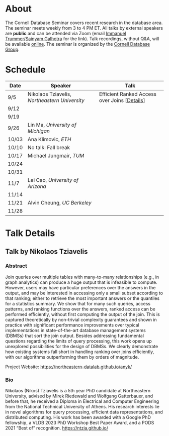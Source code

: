 # About

The Cornell Database Seminar covers recent research in the database area. The seminar meets weekly from 3 to 4 PM ET. All talks by external speakers are **public** and can be attended via Zoom (email [Immanuel Trummer](https://itrummer.github.io/)/[Sainyam Galhotra](https://sainyamgalhotra.com) for the link). Talk recordings, without Q&A, will be available [online](https://www.youtube.com/playlist?list=PLNBDQderXUGp-zvSkzHh1sT2YJ2M-fxx4). The seminar is organized by the [Cornell Database Group](https://cornelldb.github.io/dbgrouphp/).

# Schedule

|Date|Speaker|Talk|
|---|----- | ------- |
|9/5|Nikolaos Tziavelis, _Northeastern University_ | Efficient Ranked Access over Joins \[[Details](#talk-by-nikolaos-tziaveliss)\]
|9/12|
|9/19|
|9/26|Lin Ma, _University of Michigan_ | 
|10/03|Ana Klimovic, _ETH_ |
|10/10| No talk: Fall break
|10/17|Michael Jungmair, _TUM_ |
|10/24|
|10/31|
|11/7|Lei Cao, _University of Arizona_ |
|11/14|
|11/21|Alvin Cheung, _UC Berkeley_ |
|11/28|


# Talk Details

## Talk by Nikolaos Tziavelis


### Abstract
Join queries over multiple tables with many-to-many relationships (e.g., in graph analytics) can produce a huge output that is infeasible to compute. However, users may have particular preferences over the answers in the output, and may be interested in accessing only a small subset according to that ranking; either to retrieve the most important answers or the quantiles for a statistics summary. We show that for many such queries, access patterns, and ranking functions over the answers, ranked access can be performed efficiently, without first computing the output of the join. This is captured theoretically by non-trivial complexity guarantees and shown in practice with significant performance improvements over typical implementations in state-of-the-art database management systems (DBMSs) that sort the join output. Besides addressing fundamental questions regarding the limits of query processing, this work opens up unexplored possibilities for the design of DBMSs. We clearly demonstrate how existing systems fall short in handling ranking over joins efficiently, with our algorithms outperforming them by orders of magnitude.

Project Website: https://northeastern-datalab.github.io/anyk/

### Bio
Nikolaos (Nikos) Tziavelis is a 5th year PhD candidate at Northeastern University, advised by Mirek Riedewald and Wolfgang Gatterbauer, and before that, he received a Diploma in Electrical and Computer Engineering from the National Technical University of Athens. His research interests lie in novel algorithms for query processing, efficient data representations, and distributed computing. His work has been awarded with  a Google PhD fellowship, a VLDB 2023 PhD Workshop Best Paper Award, and a PODS 2021 “Best of” recognition.
https://ntzia.github.io/

